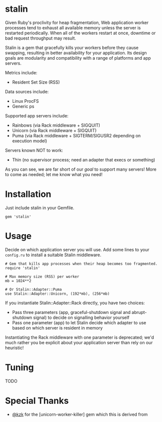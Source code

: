 # stalin

Given Ruby's proclivity for heap fragmentation, Web application worker processes tend to exhaust
all available memory unless the server is restarted periodically. When all of the workers restart
at once, downtime or bad request throughput may result.

Stalin is a gem that gracefully kills your workers before they cause swapping, resulting in better
availability for your application. Its design goals are modularity and compatibility with a range
of platforms and app servers.

Metrics include:
  - Resident Set Size (RSS)

Data sources include:
  - Linux ProcFS
  - Generic ps

Supported app servers include:
  - Rainbows (via Rack middleware + SIGQUIT) 
  - Unicorn (via Rack middleware + SIGQUIT)
  - Puma (via Rack middleware + SIGTERM/SIGUSR2 depending on execution model)

Servers known NOT to work:
  - Thin (no supervisor process; need an adapter that execs or something)

As you can see, we are far short of our _goal_ to support many servers! More to come as needed;
let me know what you need!

# Installation

Just include stalin in your Gemfile.

    gem 'stalin'

# Usage

Decide on which application server you will use. Add some lines to your `config.ru` to
install a suitable Stalin middleware.

    # Gem that kills app processes when their heap becomes too fragmented.
    require 'stalin'

    # Max memory size (RSS) per worker
    mb = 1024**2
    
    # Or Stalin::Adapter::Puma
    use Stalin::Adapter::Unicorn, (192*mb), (256*mb)

If you instantiate Stalin::Adapter::Rack directly, you have two choices:
  - Pass three parameters (app, graceful-shutdown signal and abrupt-shutdown signal) to decide on signalling behavior yourself
  - Pass one parameter (app) to let Stalin decide which adapter to use based on which server is resident in memory
  
Instantiating the Rack middleware with one parameter is deprecated; we'd much rather you be
explicit about your application server than rely on our heuristic!

# Tuning

TODO

# Special Thanks

- [@kzk](http://github.com/kzk/) for the [unicorn-worker-killer] gem which this is derived from
